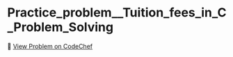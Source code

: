 # Practice_problem__Tuition_fees_in_C_Problem_Solving

🔗 [View Problem on CodeChef](https://www.codechef.com/learn/course/cpp-beginner-v2-p1/BP00BC05_V2/problems/BMCV205)
